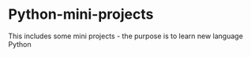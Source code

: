 # Python-mini-projects
This includes some mini projects - the purpose is to learn new language Python

